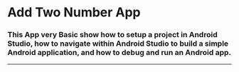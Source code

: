 # Add Two Number App

### This App very Basic show how to setup a project in Android Studio, how to navigate within Android Studio to build a simple Android application, and how to debug and run an Android app.
------------------------------------------------------------------------------------------------------------------------------
